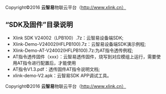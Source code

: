 Copyright©2016  **云智易**物联云平台（http://www.xlink.cn）

## “SDK及固件”目录说明


* Xlink SDK V24002（LPB100）.7z：云智易设备端SDK;
* Xlink-Demo-V24002(HFLPB100).7z：云智易设备端SDK演示例程;
* Xlink-Demo-AT-V24002(HFLPB100).7z:为AT指令透传例程;
* AT指令透传固件（xxx）：云智易透传固件，烧写到对应模组上运行，需要使用AT指令进行配置后，才能使用
* AT指令V1.3.pdf：透传固件AT指令说明文档;
* xlink-demo-V2.apk：云智易SDK APP调试工具。



Copyright©2016  **云智易**物联云平台（http://www.xlink.cn）